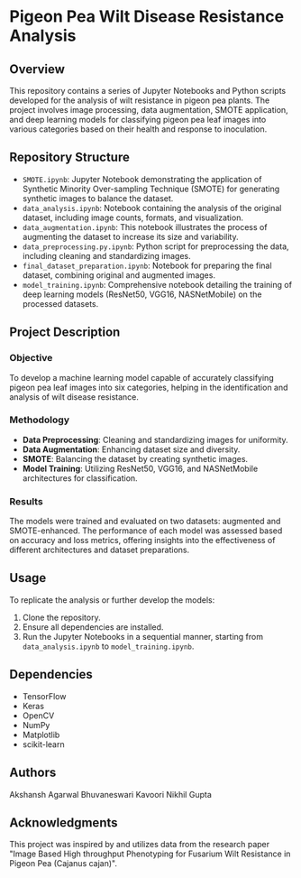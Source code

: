 # Pigeon Pea Wilt Disease Resistance Analysis

## Overview
This repository contains a series of Jupyter Notebooks and Python scripts developed for the analysis of wilt resistance in pigeon pea plants. The project involves image processing, data augmentation, SMOTE application, and deep learning models for classifying pigeon pea leaf images into various categories based on their health and response to inoculation.

## Repository Structure

- `SMOTE.ipynb`: Jupyter Notebook demonstrating the application of Synthetic Minority Over-sampling Technique (SMOTE) for generating synthetic images to balance the dataset.
- `data_analysis.ipynb`: Notebook containing the analysis of the original dataset, including image counts, formats, and visualization.
- `data_augmentation.ipynb`: This notebook illustrates the process of augmenting the dataset to increase its size and variability.
- `data_preprocessing.py.ipynb`: Python script for preprocessing the data, including cleaning and standardizing images.
- `final_dataset_preparation.ipynb`: Notebook for preparing the final dataset, combining original and augmented images.
- `model_training.ipynb`: Comprehensive notebook detailing the training of deep learning models (ResNet50, VGG16, NASNetMobile) on the processed datasets.

## Project Description

### Objective
To develop a machine learning model capable of accurately classifying pigeon pea leaf images into six categories, helping in the identification and analysis of wilt disease resistance.

### Methodology
- **Data Preprocessing**: Cleaning and standardizing images for uniformity.
- **Data Augmentation**: Enhancing dataset size and diversity.
- **SMOTE**: Balancing the dataset by creating synthetic images.
- **Model Training**: Utilizing ResNet50, VGG16, and NASNetMobile architectures for classification.

### Results
The models were trained and evaluated on two datasets: augmented and SMOTE-enhanced. The performance of each model was assessed based on accuracy and loss metrics, offering insights into the effectiveness of different architectures and dataset preparations.

## Usage

To replicate the analysis or further develop the models:
1. Clone the repository.
2. Ensure all dependencies are installed.
3. Run the Jupyter Notebooks in a sequential manner, starting from `data_analysis.ipynb` to `model_training.ipynb`.

## Dependencies
- TensorFlow
- Keras
- OpenCV
- NumPy
- Matplotlib
- scikit-learn

## Authors
Akshansh Agarwal
Bhuvaneswari Kavoori
Nikhil Gupta

## Acknowledgments
This project was inspired by and utilizes data from the research paper "Image Based High throughput Phenotyping for Fusarium
Wilt Resistance in Pigeon Pea (Cajanus cajan)".


